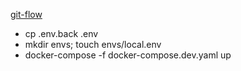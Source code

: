 [git-flow](http://nvie.com/posts/a-successful-git-branching-model/)

* cp .env.back .env
* mkdir envs; touch envs/local.env
* docker-compose -f docker-compose.dev.yaml up
